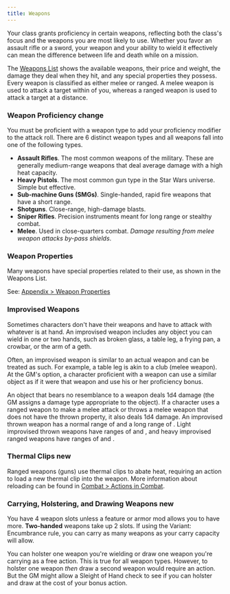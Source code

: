 ```yaml
---
title: Weapons
---
```

Your class grants proficiency in certain weapons, reflecting both the class's focus and the weapons you are most likely to
use. Whether you favor an assault rifle or a sword, your weapon and your ability to wield it effectively can mean the
difference between life and death while on a mission.

The [Weapons List](/weapons) shows the available weapons, their price and weight, the damage
they deal when they hit, and any special properties they possess. Every weapon is classified as either melee or ranged.
A melee weapon is used to attack a target within <me-distance length="5" /> of you, whereas a ranged weapon is used to attack a target at
a distance.

### Weapon Proficiency <v-chip color="warning" text-color="black" small>change</v-chip>
You must be proficient with a weapon type to add your proficiency modifier to the attack roll. There are 6 distinct weapon
types and all weapons fall into one of the following types.

- __Assault Rifles__. The most common weapons of the military. These are generally medium-range weapons that deal average damage with a high heat capacity.
- __Heavy Pistols__. The most common gun type in the Star Wars universe. Simple but effective.
- __Sub-machine Guns (SMGs)__. Single-handed, rapid fire weapons that have a short range.
- __Shotguns__. Close-range, high-damage blasts.
- __Sniper Rifles__. Precision instruments meant for long range or stealthy combat.
- __Melee__. Used in close-quarters combat. _Damage resulting from melee weapon attacks by-pass shields_.

### Weapon Properties
Many weapons have special properties related to their use, as shown in the Weapons List.

See: [Appendix > Weapon Properties](/appendix/weapon-properties)

### Improvised Weapons
Sometimes characters don't have their weapons and have to attack with whatever is at hand. An improvised weapon includes
any object you can wield in one or two hands, such as broken glass, a table leg, a frying pan, a crowbar, or the arm of a geth.

Often, an improvised weapon is similar to an actual weapon and can be treated as such. For example, a table leg is akin to
a club (melee weapon). At the GM's option, a character proficient with a weapon can use a similar object as if it were
that weapon and use his or her proficiency bonus.

An object that bears no resemblance to a weapon deals 1d4 damage (the GM assigns a damage type appropriate to the object).
If a character uses a ranged weapon to make a melee attack or throws a melee weapon that does not have the thrown property,
it also deals 1d4 damage. An improvised thrown weapon has a normal range of <me-distance length="20" /> and a long range of <me-distance length="60" />.
Light improvised thrown weapons have ranges of <me-distance length="30" /> and <me-distance length="90" />, and heavy
improvised ranged weapons have ranges of <me-distance length="15" /> and <me-distance length="30" />.

### Thermal Clips <v-chip color="info" small>new</v-chip>
Ranged weapons (guns) use thermal clips to abate heat, requiring an action to load a new thermal clip into the weapon. More information
about reloading can be found in [Combat > Actions in Combat](/manual/combat#actions-in-combat).

### Carrying, Holstering, and Drawing Weapons <v-chip color="info" small>new</v-chip>
You have 4 weapon slots unless a feature or armor mod allows you to have more. __Two-handed__ weapons take up 2 slots.
If using the Variant: Encumbrance rule, you can carry as many weapons as your carry capacity will allow.

You can holster one weapon you're wielding or draw one weapon you're carrying as a free action. This is true for all weapon types.
However, to holster one weapon *then* draw a second weapon would require an action.
But the GM might allow a Sleight of Hand check to see if you can holster and draw at the cost of your bonus action.

<me-source-reference pages="64-68"></me-source-reference>
